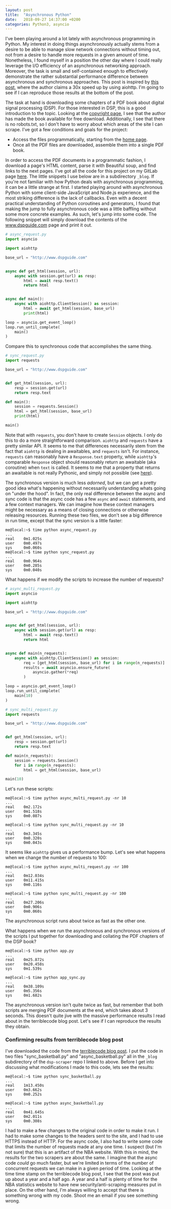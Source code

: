 ```yaml
---
layout: post
title:  "Asynchronous Python"
date:   2018-09-27 14:37:00 +0200
categories: Python3, asyncio
---
```


I've been playing around a lot lately with asynchronous programming in Python.
My interest in doing things asynchronously actually stems from a desire to be
able to manage slow network connections without timing out, not from a desire to
handle more requests in a given amount of time. Nonetheless, I found myself
in a position the other day where I could really leverage the I/O efficiency of
an asynchronous networking approach. Moreover, the task is small and self-contained
enough to effectively demonstrate the rather substantial performance difference
between asynchronous and synchronous approaches. This post is inspired by
[this post](https://terriblecode.com/blog/asynchronous-http-requests-in-python/),
where the author claims a 30x speed up by using aiohttp. I'm going to see
if I can reproduce those results at the bottom of the post.

The task at hand is downloading some chapters of a PDF book about digital
signal processing (DSP). For those interested in DSP, this is a good introduction
to the topic. Looking at the [copyright page](http://www.dspguide.com/copyrite.htm),
I see that the author has made the book available for free download. Additionally,
I see that there is no robots.txt, so I don't have to worry about which areas
of the site I can scrape. I've got a few conditions and goals for the project:

- Access the files programmatically, starting from the [home page](http://www.dspguide.com).
- Once all the PDF files are downloaded, assemble them into a single PDF book.

In order to access the PDF documents in a programmatic fashion, I download a
page's HTML content, parse it with Beautiful soup, and find links to the
next pages. I've got all the code for this project on my GitLab page
[here](https://gitlab.com/dean-shaff/dsp-scraper). The little snippets I use below
 are in a subdirectory `_blog`. If you're not familiar with
how Python deals with asynchronous programming, it can be a little strange at
first. I started playing around with asynchronous Python with some client-side
JavaScript and Node.js experience, and the most striking difference is the lack
of callbacks. Even with a decent practical understanding of Python coroutines
and generators, I found that making the jump to fully asynchronous code was a
little baffling without some more concrete examples. As such, let's jump into
some code. The following snippet will simply download the contents of the
www.dspguide.com page and print it out.

```python
# async_request.py
import asyncio

import aiohttp

base_url = "http://www.dspguide.com"


async def get_html(session, url):
    async with session.get(url) as resp:
        html = await resp.text()
        return html


async def main():
    async with aiohttp.ClientSession() as session:
        html = await get_html(session, base_url)
        print(html)

loop = asyncio.get_event_loop()
loop.run_until_complete(
    main()
)
```

Compare this to synchronous code that accomplishes the same thing.


```python
# sync_request.py
import requests

base_url = "http://www.dspguide.com"


def get_html(session, url):
    resp = session.get(url)
    return resp.text

def main():
    session = requests.Session()
    html = get_html(session, base_url)
    print(html)

main()
```

Note that with `requests`, you don't have to create `Session` objects. I only
do this to do a more straightforward comparison. `aiohttp` and `requests` have
a pretty similar API. It seems to me that differences necessarily stem from the
fact that `aiohttp` is dealing in awaitables, and `requests` isn't. For instance,
`requests` can reasonably have a `Response.text` property, while `aiohttp`'s
comparable `Response` object should reasonably return an awaitable (aka coroutine)
when `text` is called. It seems to me that a property that returns an awaitable
is not really Pythonic, and simply not possible (see [here](https://stackoverflow.com/questions/36666151/asynchronous-property-setter)).

The synchronous version is much less _adorned_, but we can get a pretty good
idea what's happening without necessarily understanding whats going on
"under the hood". In fact, the only real difference between the async and sync
code is that the async code has a few `async` and `await` statements, and a
few context managers. We can imagine how these context managers might be
necessary as a means of closing connections or otherwise releasing resources.
Running these two files, we don't see a big difference in run time, except
that the sync version is a little faster:

```
me@local:~$ time python async_request.py
...
real    0m1.025s
user    0m0.497s
sys     0m0.060s
me@local:~$ time python sync_request.py
...
real    0m0.964s
user    0m0.285s
sys     0m0.040s
```

What happens if we modify the scripts to increase the number of requests?

```python
# async_multi_request.py
import asyncio

import aiohttp

base_url = "http://www.dspguide.com"


async def get_html(session, url):
    async with session.get(url) as resp:
        html = await resp.text()
        return html


async def main(n_requests):
    async with aiohttp.ClientSession() as session:
        req = [get_html(session, base_url) for i in range(n_requests)]
        results = await asyncio.ensure_future(
            asyncio.gather(*req)
        )

loop = asyncio.get_event_loop()
loop.run_until_complete(
    main(10)
)
```


```python
# sync_multi_request.py
import requests

base_url = "http://www.dspguide.com"


def get_html(session, url):
    resp = session.get(url)
    return resp.text

def main(n_requests):
    session = requests.Session()
    for i in range(n_requests):
        html = get_html(session, base_url)

main(10)
```

Let's run these scripts:

```
me@local:~$ time python async_multi_request.py -nr 10
...
real    0m2.172s
user    0m1.518s
sys     0m0.087s
```

```
me@local:~$ time python sync_multi_request.py -nr 10
...
real    0m3.345s
user    0m0.320s
sys     0m0.043s
```

It seems like `aiohttp` gives us a performance bump. Let's see what happens
when we change the number of requests to 100:

```
me@local:~$ time python async_multi_request.py -nr 100
...
real    0m12.034s
user    0m11.415s
sys     0m0.116s
```

```
me@local:~$ time python sync_multi_request.py -nr 100
...
real    0m27.206s
user    0m0.906s
sys     0m0.060s
```

The asynchronous script runs about twice as fast as the other one.

What happens when we run the asynchronous and synchronous versions of the
scripts I put together for downloading and collating the PDF chapters of the DSP
book?

```
me@local:~$ time python app.py
...
real    0m25.872s
user    0m20.458s
sys     0m1.539s
```

```
me@local:~$ time python app_sync.py
...
real    0m38.109s
user    0m5.356s
sys     0m1.682s
```

The asynchronous version isn't quite twice as fast, but remember that both
scripts are merging PDF documents at the end, which takes about 3 seconds.
This doesn't quite jive with the massive performance results I read about in
the terriblecode blog post. Let's see if I can reproduce the results they
obtain.

### Confirming results from terriblecode blog post

I've downloaded the code from the
[terriblecode blog post](https://terriblecode.com/blog/asynchronous-http-requests-in-python/).
I put the code in two files "sync_basketball.py" and "async_basketball.py" all
in the `_blog` subdirectory of the `dsp-scraper` repo I linked to above. Before
I get into discussing what modifications I made to this code, lets see the results:

```
me@local:~$ time python sync_basketball.py
...
real    1m13.450s
user    0m3.662s
sys     0m0.252s
```

```
me@local:~$ time python async_basketball.py
...
real    0m41.645s
user    0m2.011s
sys     0m0.308s
```

I had to make a few changes to the original code in order to make it run. I had
to make some changes to the headers sent to the site, and I had to use HTTPS
instead of HTTP. For the async code, I also had to write some code that limits
the number of requests made at any one time. I suspect (but I'm not sure) that this is an
artifact of the NBA website. With this in mind, the results for the two scrapers
are about the same. I imagine that the async code _could_ go much faster, but
we're limited in terms of the number of concurrent requests we can make in a
given period of time. Looking at the time time stamp on the terriblecode blog post,
I see that the post was put up about a year and a half ago. A year and a half
is plenty of time for the NBA statistics website to have new security/anti-scraping
measures put in place. On the other hand, I'm always willing to accept that
there is something wrong with my code. Shoot me an email if you see something
wrong.
